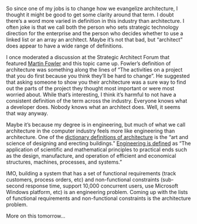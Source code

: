So since one of my jobs is to change how we evangelize architecture, I
thought it might be good to get some clarity around that term. I doubt
there’s a word more varied in definition in this industry than
architecture. I often joke is that we call both the person who sets
strategic technology direction for the enterprise and the person who
decides whether to use a linked list or an array an architect. Maybe
it’s not that bad, but “architect” does appear to have a wide range of
definitions.

I once moderated a discussion at the Strategic Architect Forum that
featured [Martin Fowler](http://www.martinfowler.com/) and this topic
came up. Fowler’s definition of architecture was something along the
lines of “The activities on a project that you do first because you
think they’ll be hard to change”. He suggested that asking someone to
show you their architecture was a sure way to find out the parts of the
project they thought most important or were most worried about. While
that’s interesting, I think it’s harmful to not have a consistent
definition of the term across the industry. Everyone knows what a
developer does. Nobody knows what an architect does. Well, it seems that
way anyway.

Maybe it’s because my degree is in engineering, but much of what we call
architecture in the computer industry feels more like engineering than
architecture. One of the [dictionary definitions of
architecture](http://dictionary.reference.com/search?q=architecture) is
the “art and science of designing and erecting buildings.” [Engineering
is defined](http://dictionary.reference.com/search?q=engineering) as
“The application of scientific and mathematical principles to practical
ends such as the design, manufacture, and operation of efficient and
economical structures, machines, processes, and systems.”

IMO, building a system that has a set of functional requirements (track
customers, process orders, etc) and non-functional constraints
(sub-second response time, support 10,000 concurrent users, use
Microsoft Windows platform, etc) is an engineering problem. Coming up
with the lists of functional requirements and non-functional constraints
is the architecture problem.

More on this tomorrow…
